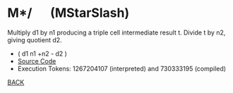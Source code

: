 # M*/ &emsp; (MStarSlash)
Multiply d1 by n1 producing a triple cell intermediate result t. Divide t by n2, giving quotient d2.
* ( d1 n1 +n2 - d2 )
* [Source Code](../words/double/MStarSlash.cs)
* Execution Tokens: 1267204107 (interpreted) and 730333195 (compiled)


[BACK](builtins.md#MStarSlash)
